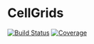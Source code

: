 CellGrids
=========

[![Build Status](https://img.shields.io/travis/richardjgowers/cellgrid.svg)](https://travis-ci.org/richardjgowers/cellgrid)
[![Coverage](https://img.shields.io/coveralls/richardjgowers/cellgrid.svg)](https://coveralls.io/r/richardjgowers/cellgrid?branch=master)

